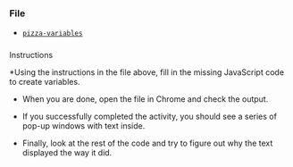 ### File

* [`pizza-variables`](Unsolved/pizza-variables.html)

### 

Instructions


*Using the instructions in the file above, fill in the missing JavaScript code to create variables.


* When you are done, open the file in Chrome and check the output.


* If you successfully completed the activity, you should see a series of pop-up windows with text inside.


* Finally, look at the rest of the code and try to figure out why the text displayed the way it did.
